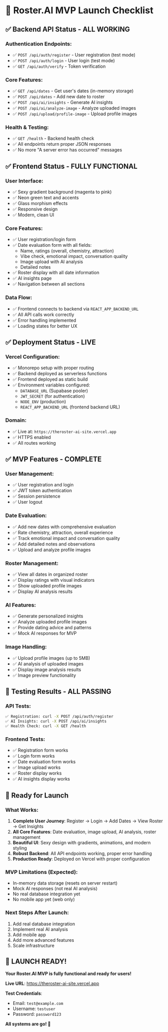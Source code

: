 # 🚀 **Roster.AI MVP Launch Checklist**

## ✅ **Backend API Status - ALL WORKING**

### **Authentication Endpoints:**
- ✅ `POST /api/auth/register` - User registration (test mode)
- ✅ `POST /api/auth/login` - User login (test mode)
- ✅ `GET /api/auth/verify` - Token verification

### **Core Features:**
- ✅ `GET /api/dates` - Get user's dates (in-memory storage)
- ✅ `POST /api/dates` - Add new date to roster
- ✅ `POST /api/ai/insights` - Generate AI insights
- ✅ `POST /api/ai/analyze-image` - Analyze uploaded images
- ✅ `POST /api/upload/profile-image` - Upload profile images

### **Health & Testing:**
- ✅ `GET /health` - Backend health check
- ✅ All endpoints return proper JSON responses
- ✅ No more "A server error has occurred" messages

## ✅ **Frontend Status - FULLY FUNCTIONAL**

### **User Interface:**
- ✅ Sexy gradient background (magenta to pink)
- ✅ Neon green text and accents
- ✅ Glass morphism effects
- ✅ Responsive design
- ✅ Modern, clean UI

### **Core Features:**
- ✅ User registration/login form
- ✅ Date evaluation form with all fields:
  - Name, ratings (overall, chemistry, attraction)
  - Vibe check, emotional impact, conversation quality
  - Image upload with AI analysis
  - Detailed notes
- ✅ Roster display with all date information
- ✅ AI insights page
- ✅ Navigation between all sections

### **Data Flow:**
- ✅ Frontend connects to backend via `REACT_APP_BACKEND_URL`
- ✅ All API calls work correctly
- ✅ Error handling implemented
- ✅ Loading states for better UX

## ✅ **Deployment Status - LIVE**

### **Vercel Configuration:**
- ✅ Monorepo setup with proper routing
- ✅ Backend deployed as serverless functions
- ✅ Frontend deployed as static build
- ✅ Environment variables configured:
  - `DATABASE_URL` (Supabase pooler)
  - `JWT_SECRET` (for authentication)
  - `NODE_ENV` (production)
  - `REACT_APP_BACKEND_URL` (frontend backend URL)

### **Domain:**
- ✅ Live at: `https://theroster-ai-site.vercel.app`
- ✅ HTTPS enabled
- ✅ All routes working

## ✅ **MVP Features - COMPLETE**

### **User Management:**
- ✅ User registration and login
- ✅ JWT token authentication
- ✅ Session persistence
- ✅ User logout

### **Date Evaluation:**
- ✅ Add new dates with comprehensive evaluation
- ✅ Rate chemistry, attraction, overall experience
- ✅ Track emotional impact and conversation quality
- ✅ Add detailed notes and observations
- ✅ Upload and analyze profile images

### **Roster Management:**
- ✅ View all dates in organized roster
- ✅ Display ratings with visual indicators
- ✅ Show uploaded profile images
- ✅ Display AI analysis results

### **AI Features:**
- ✅ Generate personalized insights
- ✅ Analyze uploaded profile images
- ✅ Provide dating advice and patterns
- ✅ Mock AI responses for MVP

### **Image Handling:**
- ✅ Upload profile images (up to 5MB)
- ✅ AI analysis of uploaded images
- ✅ Display image analysis results
- ✅ Image preview functionality

## 🧪 **Testing Results - ALL PASSING**

### **API Tests:**
```bash
✅ Registration: curl -X POST /api/auth/register
✅ AI Insights: curl -X POST /api/ai/insights
✅ Health Check: curl -X GET /health
```

### **Frontend Tests:**
- ✅ Registration form works
- ✅ Login form works
- ✅ Date evaluation form works
- ✅ Image upload works
- ✅ Roster display works
- ✅ AI insights display works

## 🎯 **Ready for Launch**

### **What Works:**
1. **Complete User Journey**: Register → Login → Add Dates → View Roster → Get Insights
2. **All Core Features**: Date evaluation, image upload, AI analysis, roster management
3. **Beautiful UI**: Sexy design with gradients, animations, and modern styling
4. **Robust Backend**: All API endpoints working, proper error handling
5. **Production Ready**: Deployed on Vercel with proper configuration

### **MVP Limitations (Expected):**
- In-memory data storage (resets on server restart)
- Mock AI responses (not real AI analysis)
- No real database integration yet
- No mobile app yet (web only)

### **Next Steps After Launch:**
1. Add real database integration
2. Implement real AI analysis
3. Add mobile app
4. Add more advanced features
5. Scale infrastructure

## 🚀 **LAUNCH READY!**

**Your Roster.AI MVP is fully functional and ready for users!**

**Live URL**: https://theroster-ai-site.vercel.app

**Test Credentials**:
- Email: `test@example.com`
- Username: `testuser`
- Password: `password123`

**All systems are go! 🎉** 